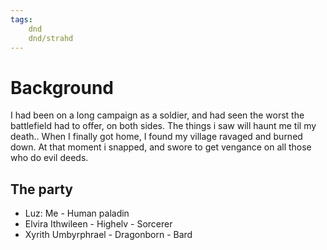 ```yaml
---
tags:
    dnd
    dnd/strahd
---
```



# Background
I had been on a long campaign as a soldier, and had seen the worst the battlefield had to offer, on both sides. The things i saw will haunt me til my death.. When I finally got home, I found my village ravaged and burned down. At that moment i snapped, and swore to get vengance on all those who do evil deeds. 


## The party
- Luz: Me - Human paladin
- Elvira Ithwileen - Highelv - Sorcerer
- Xyrith Umbyrphrael - Dragonborn - Bard
